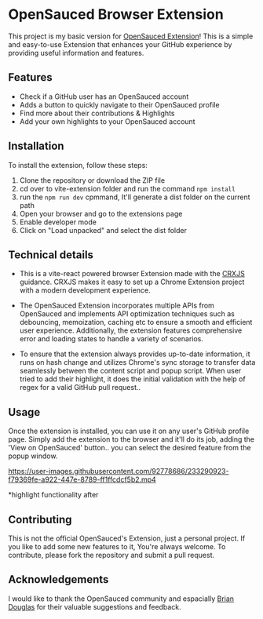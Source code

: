 
# OpenSauced Browser Extension

This project is my basic version for [OpenSauced Extension](https://github.com/open-sauced/browser-extensions/)! This is a simple and easy-to-use Extension that enhances your GitHub experience by providing useful information and features.

## Features

- Check if a GitHub user has an OpenSauced account
- Adds a button to quickly navigate to their OpenSauced profile
- Find more about their contributions & Highlights
- Add your own highlights to your OpenSauced account

## Installation

To install the extension, follow these steps:

1. Clone the repository or download the ZIP file
2. cd over to vite-extension folder and run the command `npm install` 
3. run the `npm run dev` cpmmand, It'll generate a dist folder on the current path 
4. Open your browser and go to the extensions page
5. Enable developer mode
6. Click on "Load unpacked" and select the dist folder

## Technical details

- This is a vite-react powered browser Extension made with the [CRXJS](https://crxjs.dev/vite-plugin/getting-started/vanilla-js/create-project) guidance. CRXJS makes it easy to set up a Chrome Extension project with a modern development experience. 

- The OpenSauced Extension incorporates multiple APIs from OpenSauced and implements API optimization techniques such as debouncing, memoization, caching etc to ensure a smooth and efficient user experience. Additionally, the extension features comprehensive error and loading states to handle a variety of scenarios.

- To ensure that the extension always provides up-to-date information, it runs on hash change and utilizes Chrome's sync storage to transfer data seamlessly between the content script and popup script. When user tried to add their highlight, it does the initial validation with the help of regex for a valid GitHub pull request..

## Usage

Once the extension is installed, you can use it on any user's GitHub profile page. Simply add the extension to the browser and it'll do its job, adding the 'View on OpenSauced' button.. you can select the desired feature from the popup window.



https://user-images.githubusercontent.com/92778686/233290923-f79369fe-a922-447e-8789-ff1ffcdcf5b2.mp4

*highlight functionality after 

## Contributing

This is not the official OpenSauced's Extension, just a personal project. If you like to add some new features to it, You're always welcome. To contribute, please fork the repository and submit a pull request.

## Acknowledgements

I would like to thank the OpenSauced community and espacially [Brian Douglas](https://github.com/bdougie) for their valuable suggestions and feedback.
